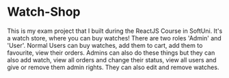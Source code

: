 # Watch-Shop
This is my exam project that I built during the ReactJS Course in SoftUni.
It's a watch store, where you can buy watches! There are two roles 'Admin' and 'User'. Normal
Users can buy watches, add them to cart, add them to favourite, view their orders. Admins can also 
do these things but they can also add watch, view all orders and change their status, view all users
and give or remove them admin rights. They can also edit and remove watches.
